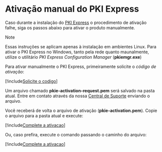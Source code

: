 ﻿# Ativação manual do PKI Express

Caso durante a instalação do [PKI Express](../index.md) o procedimento de ativação falhe, siga os passos abaixo
para ativar o produto manualmente.

> [!NOTE]
> Essas instruções se aplicam apenas à instalação em ambientes Linux. Para ativar o PKI Express no Windows,
> tanto pela rede quanto maunalmente, utilize o utilitário *PKI Express Configuration Manager* (**pkiemgr.exe**)

Para ativar manualmente o PKI Express, primeiramente solicite o *código de ativação*:

[!include[Solicite o codigo](../../../../includes/pki-express/linux/request-manual-activation.md)]

Um arquivo chamado **pkie-activation-request.pem** será salvado na pasta atual. Entre em contato através da nossa [Central de Suporte](http://lacuna.help)
enviando o arquivo.

Você receberá de volta o arquivo de ativação (**pkie-activation.pem**). Copie o arquivo para a pasta
atual e execute:

[!include[Complete a ativacao](../../../../includes/pki-express/linux/complete-manual-activation.md)]

Ou, caso prefira, execute o comando passando o caminho do arquivo:

[!include[Complete a ativacao](../../../../includes/pki-express/linux/complete-manual-activation-with-file.md)]
